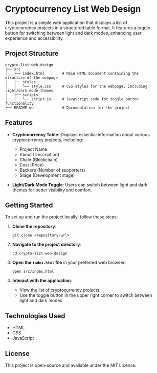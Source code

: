 # Cryptocurrency List Web Design

This project is a simple web application that displays a list of cryptocurrency projects in a structured table format. It features a toggle button for switching between light and dark modes, enhancing user experience and accessibility.

## Project Structure

```
crypto-list-web-design
├── src
│   ├── index.html        # Main HTML document containing the structure of the webpage
│   ├── styles
│   │   └── style.css     # CSS styles for the webpage, including light/dark mode themes
│   ├── scripts
│   │   └── script.js     # JavaScript code for toggle button functionality
└── README.md             # Documentation for the project
```

## Features

- **Cryptocurrency Table**: Displays essential information about various cryptocurrency projects, including:
  - Project Name
  - About (Description)
  - Chain (Blockchain)
  - Cost (Price)
  - Backers (Number of supporters)
  - Stage (Development stage)

- **Light/Dark Mode Toggle**: Users can switch between light and dark themes for better visibility and comfort.

## Getting Started

To set up and run the project locally, follow these steps:

1. **Clone the repository**:
   ```
   git clone <repository-url>
   ```

2. **Navigate to the project directory**:
   ```
   cd crypto-list-web-design
   ```

3. **Open the `index.html` file** in your preferred web browser:
   ```
   open src/index.html
   ```

4. **Interact with the application**:
   - View the list of cryptocurrency projects.
   - Use the toggle button in the upper right corner to switch between light and dark modes.

## Technologies Used

- HTML
- CSS
- JavaScript

## License

This project is open-source and available under the MIT License.